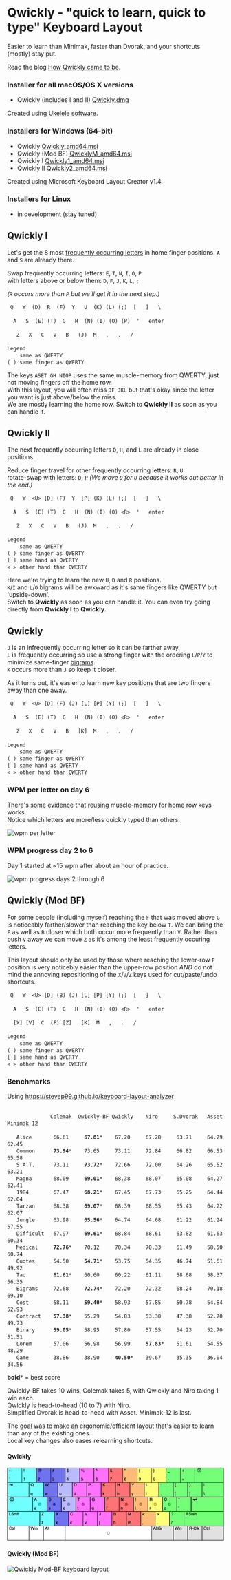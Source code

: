 # Qwickly - "quick to learn, quick to type" Keyboard Layout

Easier to learn than Minimak, faster than Dvorak, and your shortcuts (mostly) stay put.

Read the blog [How Qwickly came to be](https://blog.keithkim.org/opensource/making-the-qwickest-keyboard-layout).

### Installer for all macOS/OS X versions
- Qwickly (includes I and II) [Qwickly.dmg](https://github.com/qwickly-org/Qwickly/releases/download/v1.0/Qwickly.dmg)

Created using [Ukelele software](https://software.sil.org/ukelele).

### Installers for Windows (64-bit)
- Qwickly [Qwickly_amd64.msi](https://github.com/qwickly-org/Qwickly/releases/download/v1.0/Qwickly_amd64.msi)
- Qwickly (Mod BF) [QwicklyM_amd64.msi](https://github.com/qwickly-org/Qwickly/releases/download/v1.0/QwicklyM_amd64.msi)
- Qwickly I [Qwickly1_amd64.msi](https://github.com/qwickly-org/Qwickly/releases/download/v1.0/Qwickly1_amd64.msi)
- Qwickly II [Qwickly2_amd64.msi](https://github.com/qwickly-org/Qwickly/releases/download/v1.0/Qwickly2_amd64.msi)

Created using Microsoft Keyboard Layout Creator v1.4.

### Installers for Linux
- in development (stay tuned)


## Qwickly I

Let's get the 8 most [frequently occurring letters](https://en.wikipedia.org/wiki/Letter_frequency) in home finger positions. `A` and `S` are already there.

Swap frequently occurring letters: `E`, `T`, `N`, `I`, `O`, `P`<br/>
with letters above or below them: `D`, `F`, `J`, `K`, `L`, `;`

*(`R` occurs more than `P` but we'll get it in the next step.)*
```
 Q   W  (D)  R  (F)  Y   U  (K) (L) (;)  [   ]   \

  A   S  (E) (T)  G   H  (N) (I) (O) (P)  '   enter

   Z   X   C   V   B   (J)  M   ,   .   /

Legend
    same as QWERTY
( ) same finger as QWERTY
```
The keys `ASET GH NIOP` uses the same muscle-memory from QWERTY, just not moving fingers off the home row.<br/>
With this layout, you will often miss `DF JKL` but that's okay since the letter you want is just above/below the miss.<br/>
We are mostly learning the home row. Switch to **Qwickly II** as soon as you can handle it.

## Qwickly II

The next frequently occurring letters `D`, `H`, and `L` are already in close positions.

Reduce finger travel for other frequently occurring letters: `R`, `U`<br/>
rotate-swap with letters: `D`, `P` *(We move `D` for `U` because it works out better in the end.)*
```
 Q   W  <U> [D] (F)  Y  [P] (K) (L) (;)  [   ]   \

  A   S  (E) (T)  G   H  (N) (I) (O) <R>  '   enter

   Z   X   C   V   B   (J)  M   ,   .   /

Legend
    same as QWERTY
( ) same finger as QWERTY
[ ] same hand as QWERTY
< > other hand than QWERTY
```

Here we're trying to learn the new `U`, `D` and `R` positions.<br/>
`K`/`I` and `L`/`O` bigrams will be awkward as it's same fingers like QWERTY but 'upside-down'.<br/>
Switch to **Qwickly** as soon as you can handle it. You can even try going directly from **Qwickly I** to **Qwickly**.

## Qwickly

`J` is an infrequently occurring letter so it can be farther away.<br/>
`L` is frequently occurring so use a strong finger with the ordering `L`/`P`/`Y` to minimize same-finger [bigrams](https://blogs.sas.com/content/iml/2014/09/26/bigrams.html).<br/>
`K` occurs more than `J` so keep it closer.

As it turns out, it's easier to learn new key positions that are two fingers away than one away.
```
 Q   W  <U> [D] (F) (J) [L] [P] [Y] (;)  [   ]   \

  A   S  (E) (T)  G   H  (N) (I) (O) <R>  '   enter

   Z   X   C   V   B   [K]  M   ,   .   /

Legend
    same as QWERTY
( ) same finger as QWERTY
[ ] same hand as QWERTY
< > other hand than QWERTY
```

### WPM per letter on day 6

There's some evidence that reusing muscle-memory for home row keys works.<br/>
Notice which letters are more/less quickly typed than others.

![wpm per letter](https://github.com/qwickly-org/Qwickly/blob/master/wpm-letters-day-6.png)

### WPM progress day 2 to 6

Day 1 started at ~15 wpm after about an hour of practice.

![wpm progress days 2 through 6](https://github.com/qwickly-org/Qwickly/blob/master/wpm-days-2-6.png)

## Qwickly (Mod BF)

For some people (including myself) reaching the `F` that was moved above `G` is noticeably farther/slower than reaching the key below `T`. We can bring the `F` as well as `B` closer which both occur more frequently than `V`. Rather than push `V` away we can move `Z` as it's among the least frequently occuring letters.

This layout should only be used by those where reaching the lower-row `F` position is very noticebly easier than the upper-row position *AND* do not mind the annoying repositioning of the `X`/`V`/`Z` keys used for cut/paste/undo shortcuts.

```
 Q   W  <U> [D] (B) (J) [L] [P] [Y] (;)  [   ]   \

  A   S  (E) (T)  G   H  (N) (I) (O) <R>  '   enter

  [X] [V]  C  (F) [Z]   [K]  M   ,   .   /

Legend
    same as QWERTY
( ) same finger as QWERTY
[ ] same hand as QWERTY
< > other hand than QWERTY
```

### Benchmarks

Using https://stevep99.github.io/keyboard-layout-analyzer

<pre><code>
              Colemak  Qwickly-BF Qwickly    Niro     S.Dvorak   Asset   Minimak-12

   Alice       66.61     <b>67.81</b>*    67.20     67.28     63.71     64.29     62.45
   Common      <b>73.94</b>*    73.65     73.11     72.84     66.82     66.53     65.58
   S.A.T.      73.11     <b>73.72</b>*    72.66     72.00     64.26     65.52     63.21
   Magna       68.09     <b>69.01</b>*    68.38     68.07     65.08     64.27     62.41
   1984        67.47     <b>68.21</b>*    67.45     67.73     65.25     64.44     62.04
   Tarzan      68.38     <b>69.07</b>*    68.39     68.55     65.43     64.22     62.07
   Jungle      63.98     <b>65.56</b>*    64.74     64.68     61.22     61.24     57.55
   Difficult   67.97     <b>69.61</b>*    68.84     68.61     63.82     61.63     60.34
   Medical     <b>72.76</b>*    70.12     70.34     70.33     61.49     58.50     60.74
   Quotes      54.50     <b>54.71</b>*    53.75     54.35     46.74     51.61     49.92
   Tao         <b>61.61</b>*    60.60     60.22     61.11     58.68     58.37     56.35
   Bigrams     72.68     <b>72.74</b>*    72.20     72.32     68.24     70.18     69.10
   Cost        58.11     <b>59.40</b>*    58.93     57.85     50.78     54.84     52.93
   Contract    <b>57.38</b>*    55.29     54.83     53.38     47.38     52.70     49.73
   Binary      <b>59.05</b>*    58.95     57.80     57.55     54.23     52.70     51.51
   Lorem       57.06     56.98     56.99     <b>57.83</b>*    51.61     54.55     48.29
   Game        38.86     38.90     <b>40.50</b>*    39.67     35.35     36.04     34.56
</code></pre>
**bold*** = best score

Qwickly-BF takes 10 wins, Colemak takes 5, with Qwickly and Niro taking 1 win each.<br/>
Qwickly is head-to-head (10 to 7) with Niro.<br/>
Simplified Dvorak is head-to-head with Asset. Minimak-12 is last.

The goal was to make an ergonomic/efficient layout that's easier to learn than any of the existing ones.<br/>
Local key changes also eases relearning shortcuts.

#### Qwickly
![Qwickly keyboard layout](https://github.com/qwickly-org/Qwickly/blob/master/Qwickly.png)

#### Qwickly (Mod BF)
![Qwickly Mod-BF keyboard layout](https://github.com/qwickly-org/Qwickly/blob/master/Qwickly-BF.png)
